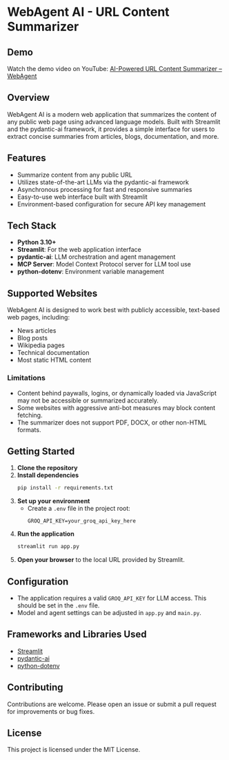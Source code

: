 # WebAgent AI - URL Content Summarizer
## Demo
Watch the demo video on YouTube: [ AI-Powered URL Content Summarizer – WebAgent ](https://youtu.be/gcMWZsxobgA)

## Overview
WebAgent AI is a modern web application that summarizes the content of any public web page using advanced language models. Built with Streamlit and the pydantic-ai framework, it provides a simple interface for users to extract concise summaries from articles, blogs, documentation, and more.

## Features
- Summarize content from any public URL
- Utilizes state-of-the-art LLMs via the pydantic-ai framework
- Asynchronous processing for fast and responsive summaries
- Easy-to-use web interface built with Streamlit
- Environment-based configuration for secure API key management

## Tech Stack
- **Python 3.10+**
- **Streamlit**: For the web application interface
- **pydantic-ai**: LLM orchestration and agent management
- **MCP Server**: Model Context Protocol server for LLM tool use
- **python-dotenv**: Environment variable management

## Supported Websites
WebAgent AI is designed to work best with publicly accessible, text-based web pages, including:
- News articles
- Blog posts
- Wikipedia pages
- Technical documentation
- Most static HTML content

### Limitations
- Content behind paywalls, logins, or dynamically loaded via JavaScript may not be accessible or summarized accurately.
- Some websites with aggressive anti-bot measures may block content fetching.
- The summarizer does not support PDF, DOCX, or other non-HTML formats.

## Getting Started
1. **Clone the repository**
2. **Install dependencies**
   ```bash
   pip install -r requirements.txt
   ```
3. **Set up your environment**
   - Create a `.env` file in the project root:
     ```
     GROQ_API_KEY=your_groq_api_key_here
     ```
4. **Run the application**
   ```bash
   streamlit run app.py
   ```
5. **Open your browser** to the local URL provided by Streamlit.

## Configuration
- The application requires a valid `GROQ_API_KEY` for LLM access. This should be set in the `.env` file.
- Model and agent settings can be adjusted in `app.py` and `main.py`.

## Frameworks and Libraries Used
- [Streamlit](https://streamlit.io/)
- [pydantic-ai](https://github.com/pydantic/pydantic-ai)
- [python-dotenv](https://pypi.org/project/python-dotenv/)

## Contributing
Contributions are welcome. Please open an issue or submit a pull request for improvements or bug fixes.

## License
This project is licensed under the MIT License.
